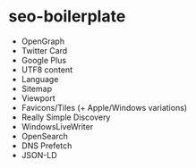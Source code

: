 # seo-boilerplate

- OpenGraph
- Twitter Card
- Google Plus
- UTF8 content
- Language
- Sitemap
- Viewport
- Favicons/Tiles (+ Apple/Windows variations)
- Really Simple Discovery
- WindowsLiveWriter
- OpenSearch
- DNS Prefetch
- JSON-LD

